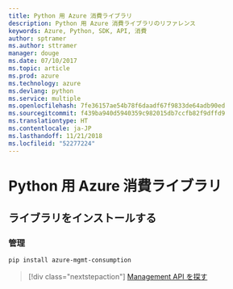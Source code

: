 ```yaml
---
title: Python 用 Azure 消費ライブラリ
description: Python 用 Azure 消費ライブラリのリファレンス
keywords: Azure, Python, SDK, API, 消費
author: sptramer
ms.author: sttramer
manager: douge
ms.date: 07/10/2017
ms.topic: article
ms.prod: azure
ms.technology: azure
ms.devlang: python
ms.service: multiple
ms.openlocfilehash: 7fe36157ae54b78f6daadf67f9833de64adb90ed
ms.sourcegitcommit: f439ba940d5940359c982015db7ccfb82f9dffd9
ms.translationtype: HT
ms.contentlocale: ja-JP
ms.lasthandoff: 11/21/2018
ms.locfileid: "52277224"
---
```

# <a name="azure-consumption-libraries-for-python"></a>Python 用 Azure 消費ライブラリ

## <a name="install-the-libraries"></a>ライブラリをインストールする


### <a name="management"></a>管理

```bash
pip install azure-mgmt-consumption
```
> [!div class="nextstepaction"]
> [Management API を探す](/python/api/overview/azure/consumption/management)